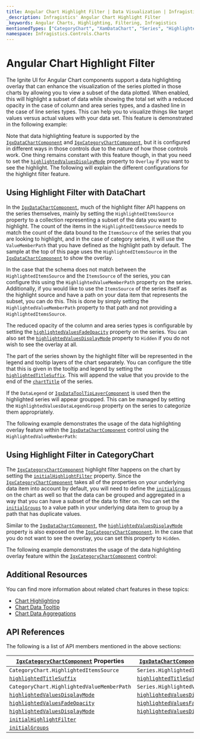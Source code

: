 ```yaml
---
title: Angular Chart Highlight Filter | Data Visualization | Infragistics
_description: Infragistics' Angular Chart Highlight Filter
_keywords: Angular Charts, Highlighting, Filtering, Infragistics
mentionedTypes: ["CategoryChart", "XamDataChart", "Series", "HighlightedValuesDisplayMode"]
namespace: Infragistics.Controls.Charts
---
```


# Angular Chart Highlight Filter

The Ignite UI for Angular Chart components support a data highlighting overlay that can enhance the visualization of the series plotted in those charts by allowing you to view a subset of the data plotted. When enabled, this will highlight a subset of data while showing the total set with a reduced opacity in the case of column and area series types, and a dashed line in the case of line series types. This can help you to visualize things like target values versus actual values with your data set. This feature is demonstrated in the following example:

<code-view style="height: 500px" alt="Angular Highlight Filter Example"
           data-demos-base-url="{environment:dvDemosBaseUrl}"
                    iframe-src="{environment:dvDemosBaseUrl}/charts/data-chart/chart-highlight-filter-multiple-series"
                                                 github-src="charts/data-chart/chart-highlight-filter-multiple-series">
</code-view>


Note that data highlighting feature is supported by the [`IgxDataChartComponent`]({environment:dvApiBaseUrl}/products/ignite-ui-angular/api/docs/typescript/latest/classes/igniteui_angular_charts.igxdatachartcomponent.html) and [`IgxCategoryChartComponent`]({environment:dvApiBaseUrl}/products/ignite-ui-angular/api/docs/typescript/latest/classes/igniteui_angular_charts.igxcategorychartcomponent.html), but it is configured in different ways in those controls due to the nature of how those controls work. One thing remains constant with this feature though, in that you need to set the [`highlightedValuesDisplayMode`]({environment:dvApiBaseUrl}/products/ignite-ui-angular/api/docs/typescript/latest/classes/igniteui_angular_charts.igxdomainchartcomponent.html#highlightedValuesDisplayMode) property to `Overlay` if you want to see the highlight. The following will explain the different configurations for the highlight filter feature.

## Using Highlight Filter with DataChart

In the [`IgxDataChartComponent`]({environment:dvApiBaseUrl}/products/ignite-ui-angular/api/docs/typescript/latest/classes/igniteui_angular_charts.igxdatachartcomponent.html), much of the highlight filter API happens on the series themselves, mainly by setting the `HighlightedItemsSource` property to a collection representing a subset of the data you want to highlight. The count of the items in the `HighlightedItemsSource` needs to match the count of the data bound to the `ItemsSource` of the series that you are looking to highlight, and in the case of category series, it will use the `ValueMemberPath` that you have defined as the highlight path by default. The sample at the top of this page uses the `HighlightedItemsSource` in the [`IgxDataChartComponent`]({environment:dvApiBaseUrl}/products/ignite-ui-angular/api/docs/typescript/latest/classes/igniteui_angular_charts.igxdatachartcomponent.html) to show the overlay.

In the case that the schema does not match between the `HighlightedItemsSource` and the `ItemsSource` of the series, you can configure this using the `HighlightedValueMemberPath` property on the series. Additionally, if you would like to use the `ItemsSource` of the series itself as the highlight source and have a path on your data item that represents the subset, you can do this. This is done by simply setting the `HighlightedValueMemberPath` property to that path and not providing a `HighlightedItemsSource`.

The reduced opacity of the column and area series types is configurable by setting the [`highlightedValuesFadeOpacity`]({environment:dvApiBaseUrl}/products/ignite-ui-angular/api/docs/typescript/latest/classes/igniteui_angular_charts.igxseriescomponent.html#highlightedValuesFadeOpacity) property on the series. You can also set the [`highlightedValuesDisplayMode`]({environment:dvApiBaseUrl}/products/ignite-ui-angular/api/docs/typescript/latest/classes/igniteui_angular_charts.igxdomainchartcomponent.html#highlightedValuesDisplayMode) property to `Hidden` if you do not wish to see the overlay at all.

The part of the series shown by the highlight filter will be represented in the legend and tooltip layers of the chart separately. You can configure the title that this is given in the tooltip and legend by setting the [`highlightedTitleSuffix`]({environment:dvApiBaseUrl}/products/ignite-ui-angular/api/docs/typescript/latest/classes/igniteui_angular_charts.igxseriescomponent.html#highlightedTitleSuffix). This will append the value that you provide to the end of the [`chartTitle`]({environment:dvApiBaseUrl}/products/ignite-ui-angular/api/docs/typescript/latest/classes/igniteui_angular_charts.igxdomainchartcomponent.html#chartTitle) of the series.

If the `DataLegend` or [`IgxDataToolTipLayerComponent`]({environment:dvApiBaseUrl}/products/ignite-ui-angular/api/docs/typescript/latest/classes/igniteui_angular_charts.igxdatatooltiplayercomponent.html) is used then the highlighted series will appear groupped. This can be managed by setting the `HighlightedValuesDataLegendGroup` property on the series to categorize them appropriately.

The following example demonstrates the usage of the data highlighting overlay feature within the [`IgxDataChartComponent`]({environment:dvApiBaseUrl}/products/ignite-ui-angular/api/docs/typescript/latest/classes/igniteui_angular_charts.igxdatachartcomponent.html) control using the `HighlightedValueMemberPath`:

<code-view style="height: 500px" alt="Angular Highlight Filter Example"
           data-demos-base-url="{environment:dvDemosBaseUrl}"
                    iframe-src="{environment:dvDemosBaseUrl}/charts/data-chart/chart-highlight-filter"
                                                 github-src="charts/data-chart/chart-highlight-filter">
</code-view>


## Using Highlight Filter in CategoryChart

The [`IgxCategoryChartComponent`]({environment:dvApiBaseUrl}/products/ignite-ui-angular/api/docs/typescript/latest/classes/igniteui_angular_charts.igxcategorychartcomponent.html) highlight filter happens on the chart by setting the [`initialHighlightFilter`]({environment:dvApiBaseUrl}/products/ignite-ui-angular/api/docs/typescript/latest/classes/igniteui_angular_charts.igxdomainchartcomponent.html#initialHighlightFilter) property. Since the [`IgxCategoryChartComponent`]({environment:dvApiBaseUrl}/products/ignite-ui-angular/api/docs/typescript/latest/classes/igniteui_angular_charts.igxcategorychartcomponent.html) takes all of the properties on your underlying data item into account by default, you will need to define the [`initialGroups`]({environment:dvApiBaseUrl}/products/ignite-ui-angular/api/docs/typescript/latest/classes/igniteui_angular_charts.igxdomainchartcomponent.html#initialGroups) on the chart as well so that the data can be grouped and aggregated in a way that you can have a subset of the data to filter on. You can set the [`initialGroups`]({environment:dvApiBaseUrl}/products/ignite-ui-angular/api/docs/typescript/latest/classes/igniteui_angular_charts.igxdomainchartcomponent.html#initialGroups) to a value path in your underlying data item to group by a path that has duplicate values.

<!-- Unsure of this part. Need to review -->

<!-- ????? The `InitialHighlightFilter` is done using OData filter query syntax. The syntax for this is an abbreviation of the filter operator. For example, if you wanted to have an InitialHighlightFilter of "Month not equals January" it would be represented as "Month ne 'January'"-->

Similar to the [`IgxDataChartComponent`]({environment:dvApiBaseUrl}/products/ignite-ui-angular/api/docs/typescript/latest/classes/igniteui_angular_charts.igxdatachartcomponent.html), the [`highlightedValuesDisplayMode`]({environment:dvApiBaseUrl}/products/ignite-ui-angular/api/docs/typescript/latest/classes/igniteui_angular_charts.igxdomainchartcomponent.html#highlightedValuesDisplayMode) property is also exposed on the [`IgxCategoryChartComponent`]({environment:dvApiBaseUrl}/products/ignite-ui-angular/api/docs/typescript/latest/classes/igniteui_angular_charts.igxcategorychartcomponent.html). In the case that you do not want to see the overlay, you can set this property to `Hidden`.

The following example demonstrates the usage of the data highlighting overlay feature within the [`IgxCategoryChartComponent`]({environment:dvApiBaseUrl}/products/ignite-ui-angular/api/docs/typescript/latest/classes/igniteui_angular_charts.igxcategorychartcomponent.html) control:

<code-view style="height: 500px" alt="Angular Highlight Filter Example"
           data-demos-base-url="{environment:dvDemosBaseUrl}"
                    iframe-src="{environment:dvDemosBaseUrl}/charts/category-chart/chart-highlight-filter"
                                                 github-src="charts/category-chart/chart-highlight-filter">
</code-view>


<!-- TODO add new section that talks about how this feature also applies to Range, Financial series and the HighlightedValueMemberPath property corresponds to:
HighlightedHighMemberPath and HighlightedLowMemberPath in Range Series
HighlightedHighMemberPath, HighlightedLowMemberPath, HighlightedOpenMemberPath, HighlightedCloseMemberPath in Financial Series-->

## Additional Resources

You can find more information about related chart features in these topics:

*   [Chart Highlighting](chart-highlighting.md)
*   [Chart Data Tooltip](chart-data-tooltip.md)
*   [Chart Data Aggregations](chart-data-aggregations.md)

## API References

The following is a list of API members mentioned in the above sections:

| [`IgxCategoryChartComponent`]({environment:dvApiBaseUrl}/products/ignite-ui-angular/api/docs/typescript/latest/classes/igniteui_angular_charts.igxcategorychartcomponent.html) Properties                    | [`IgxDataChartComponent`]({environment:dvApiBaseUrl}/products/ignite-ui-angular/api/docs/typescript/latest/classes/igniteui_angular_charts.igxdatachartcomponent.html) Properties |
| ----------------------------------------------|---------------------------|
| `CategoryChart.HighlightedItemsSource`        | `Series.HighlightedItemsSource`  |
| [`highlightedTitleSuffix`]({environment:dvApiBaseUrl}/products/ignite-ui-angular/api/docs/typescript/latest/classes/igniteui_angular_charts.igxseriescomponent.html#highlightedTitleSuffix)        | [`highlightedTitleSuffix`]({environment:dvApiBaseUrl}/products/ignite-ui-angular/api/docs/typescript/latest/classes/igniteui_angular_charts.igxseriescomponent.html#highlightedTitleSuffix)  |
| `CategoryChart.HighlightedValueMemberPath`    | `Series.HighlightedValueMemberPath`     |
| [`highlightedValuesDisplayMode`]({environment:dvApiBaseUrl}/products/ignite-ui-angular/api/docs/typescript/latest/classes/igniteui_angular_charts.igxdomainchartcomponent.html#highlightedValuesDisplayMode)  | [`highlightedValuesDisplayMode`]({environment:dvApiBaseUrl}/products/ignite-ui-angular/api/docs/typescript/latest/classes/igniteui_angular_charts.igxseriescomponent.html#highlightedValuesDisplayMode)   |
| [`highlightedValuesFadeOpacity`]({environment:dvApiBaseUrl}/products/ignite-ui-angular/api/docs/typescript/latest/classes/igniteui_angular_charts.igxseriescomponent.html#highlightedValuesFadeOpacity)  | [`highlightedValuesFadeOpacity`]({environment:dvApiBaseUrl}/products/ignite-ui-angular/api/docs/typescript/latest/classes/igniteui_angular_charts.igxseriescomponent.html#highlightedValuesFadeOpacity)   |
| [`highlightedValuesDisplayMode`]({environment:dvApiBaseUrl}/products/ignite-ui-angular/api/docs/typescript/latest/classes/igniteui_angular_charts.igxdomainchartcomponent.html#highlightedValuesDisplayMode)  | [`highlightedValuesDisplayMode`]({environment:dvApiBaseUrl}/products/ignite-ui-angular/api/docs/typescript/latest/classes/igniteui_angular_charts.igxseriescomponent.html#highlightedValuesDisplayMode)   |
| [`initialHighlightFilter`]({environment:dvApiBaseUrl}/products/ignite-ui-angular/api/docs/typescript/latest/classes/igniteui_angular_charts.igxdomainchartcomponent.html#initialHighlightFilter)        |  |
| [`initialGroups`]({environment:dvApiBaseUrl}/products/ignite-ui-angular/api/docs/typescript/latest/classes/igniteui_angular_charts.igxdomainchartcomponent.html#initialGroups)                 |  |
